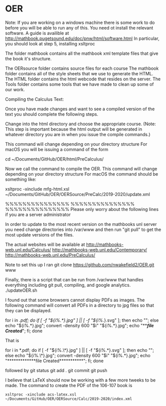 # OER

Note:  If you are working on a windows machine there is some work to do before you will be able to run any of this.  You need ot install the relevant software.  A guide is availible at http://mathbook.pugetsound.edu/doc/pnw/html/software.html  In particular, you should look at step 5, installing xsltproc


The folder mathbook contains all the mathbook xml template files that give the book it's structure.

The OERsource folder contains source files for each course
The mathbook folder contains all of the style sheets that we use to generate the HTML.  
The HTML folder contains the html webcode that resides on the server.
The Tools folder contains some tools that we have made to clean up some of our work.




Compiling the Calculus Text:

Once you have made changes and want to see a compiled version of the text you should complete the following steps.

Change into the html directory and choose the appropriate course. 
(Note:  This step is important because the html output will be generated in whatever directory you are in when 
you issue the compile commands.)

This command will change depending on your directory structure 
For macOS you will be issuing a command of the form

cd ~/Documents/GitHub/OER/html/PreCalculus/

Now we call the command to compile the OER.  This command will change depending on your directory structure 
For macOS the command should be something like:

xsltproc -xinclude mfg-html.xsl ~/Documents/GitHub/OER/OERSource/PreCalc/2019-2020/update.xml 

%%%%%%%%%%%%%%%
%%%%%%%%%%%%%%%
%%%%%%%%%%%%%%%
Please only worry about the following lines if you are a server administrator

In order to update to the most recent version on the mathbooks unl server you need change directories into /var/www and then run "git pull" to get the most update versions of the files.

The actual websites will be available at 
http://mathbooks-web.unl.edu/Calculus/
http://mathbooks-web.unl.edu/Contemporary/
http://mathbooks-web.unl.edu/PreCalculus/


Note to set this up I ran
git clone https://github.com/nwakefield2/OER.git www

Finally, there is a script that can be run from /var/www that handles everything including git pull, compiling, and google analytics.
./updateOER.sh


I found out that some browsers cannot display PDFs as images.  The following command will convert all PDFs in a directory to jpg files so that they can be displayed.

for i in *.pdf; do if [ -f "${i%.*}.jpg" ] || [ -f "${i%.*}.svg" ]; then echo ""; else echo "${i%.*}.jpg";  convert -density 600  "$i" "${i%.*}.jpg"; echo "*************file Created***********"; fi; done

That is

for i in \*.pdf; do if [ -f "${i%.\*}.jpg" ] || [ -f "${i%.\*}.svg" ]; then echo ""; else echo "${i%.\*}.jpg";  convert -density 600  "$i" "${i%.\*}.jpg"; echo "\*\*\*\*\*\*\*\*\*\*\*\*\*file Created\*\*\*\*\*\*\*\*\*\*\*"; fi; done


followed by 
git status
git add .
git commit
git push



I believe that LaTeX should now be working with a few more tweeks to be made.  The command to create the PDF of the 106-107 book is
	
	xsltproc -xinclude acs-latex.xsl ~/Documents/GitHub/OER/OERSource/Calc/2019-2020/index.xml
